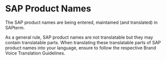 # SAP Product Names

The SAP product names are being entered, maintained (and translated) in SAPterm.  

As a general rule, SAP product names are not translatable but they may contain translatable parts. When translating these translatable parts of SAP product names into your language, ensure to follow the respective Brand Voice Translation Guidelines.  
